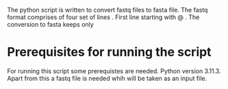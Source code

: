 The python script is written to convert fastq files to fasta file. The fastq format comprises of four set of lines . First line starting with @ . The conversion to fasta keeps only 
# Prerequisites for running the script
For running this script some prerequistes are needed. Python version 3.11.3. Apart from this a fastq file is needed whih will be taken as an input file.

